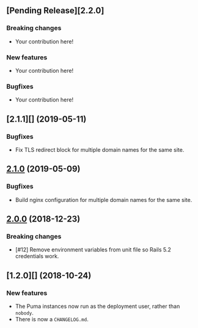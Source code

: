 ## [Pending Release][2.2.0]

### Breaking changes

* Your contribution here!

### New features

* Your contribution here!

### Bugfixes

* Your contribution here!

## [2.1.1][] (2019-05-11)

### Bugfixes

* Fix TLS redirect block for multiple domain names for the same site.

## [2.1.0][] (2019-05-09)

### Bugfixes

* Build nginx configuration for multiple domain names for the same site.

## [2.0.0][] (2018-12-23)

### Breaking changes

* [#12] Remove environment variables from unit file so Rails 5.2 credentials work.

## [1.2.0][] (2018-10-24)

### New features

* The Puma instances now run as the deployment user, rather than `nobody`.
* There is now a `CHANGELOG.md`.

[Pending Release]: https://github.com/weenhanceit/infrastructure/compare/v2.1.1...HEAD
[2.1.0]: https://github.com/weenhanceit/infrastructure/compare/v2.1.0...v2.1.1
[2.1.0]: https://github.com/weenhanceit/infrastructure/compare/v2.0.0...v2.1.0
[2.0.0]: https://github.com/weenhanceit/infrastructure/compare/v1.2.0...v2.0.0
